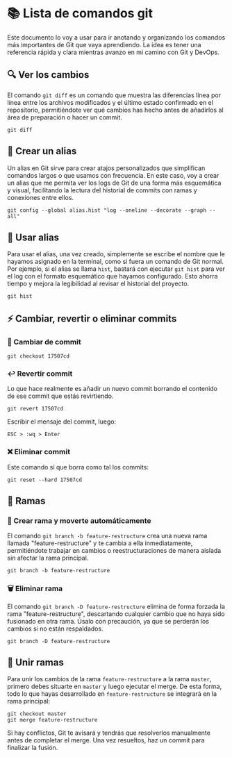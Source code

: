 # 📚 Lista de comandos git

Este documento lo voy a usar para ir anotando y organizando los comandos más importantes de Git que vaya aprendiendo. La idea es tener una referencia rápida y clara mientras avanzo en mi camino con Git y DevOps.

## 🔍 Ver los cambios
El comando `git diff` es un comando que muestra las diferencias línea por línea entre los archivos modificados y el último estado confirmado en el repositorio, permitiéndote ver qué cambios has hecho antes de añadirlos al área de preparación o hacer un commit.

```
git diff
```

## 🔧 Crear un alias
Un alias en Git sirve para crear atajos personalizados que simplifican comandos largos o que usamos con frecuencia. En este caso, voy a crear un alias que me permita ver los logs de Git de una forma más esquemática y visual, facilitando la lectura del historial de commits con ramas y conexiones entre ellos.

```
git config --global alias.hist "log --oneline --decorate --graph --all"
```

## 🚀 Usar alias
Para usar el alias, una vez creado, simplemente se escribe el nombre que le hayamos asignado en la terminal, como si fuera un comando de Git normal. Por ejemplo, si el alias se llama `hist`, bastará con ejecutar `git hist` para ver el log con el formato esquemático que hayamos configurado. Esto ahorra tiempo y mejora la legibilidad al revisar el historial del proyecto.

```
git hist
```

## ⚡ Cambiar, revertir o eliminar commits

### 🔀 Cambiar de commit
```
git checkout 17507cd
```

### ↩️ Revertir commit  
Lo que hace realmente es añadir un nuevo commit borrando el contenido de ese commit que estás revirtiendo.

```
git revert 17507cd
```
Escribir el mensaje del commit, luego:
```
ESC > :wq > Enter
```

### ❌ Eliminar commit  
Este comando sí que borra como tal los commits:

```
git reset --hard 17507cd
```

## 🌿 Ramas

### 🌱 Crear rama y moverte automáticamente
El comando `git branch -b feature-restructure` crea una nueva rama llamada "feature-restructure" y te cambia a ella inmediatamente, permitiéndote trabajar en cambios o reestructuraciones de manera aislada sin afectar la rama principal.

```
git branch -b feature-restructure
```

### 🗑 Eliminar rama
El comando `git branch -D feature-restructure` elimina de forma forzada la rama "feature-restructure", descartando cualquier cambio que no haya sido fusionado en otra rama. Úsalo con precaución, ya que se perderán los cambios si no están respaldados.

```
git branch -D feature-restructure
```

## 🤝 Unir ramas

Para unir los cambios de la rama `feature-restructure` a la rama `master`, primero debes situarte en `master` y luego ejecutar el merge. De esta forma, todo lo que hayas desarrollado en `feature-restructure` se integrará en la rama principal:

```
git checkout master
git merge feature-restructure
```

Si hay conflictos, Git te avisará y tendrás que resolverlos manualmente antes de completar el merge. Una vez resueltos, haz un commit para finalizar la fusión.
